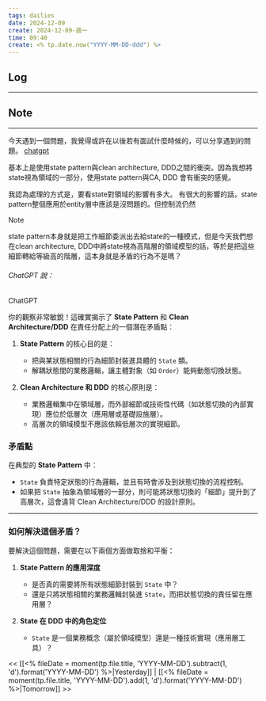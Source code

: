 ```yaml
---
tags: dailies  
date: 2024-12-09
create: 2024-12-09-週一
time: 09:40
create: <% tp.date.now("YYYY-MM-DD-ddd") %>
---
```

## Log
---


## Note
---
今天遇到一個問題，我覺得或許在以後若有面試什麼時候的，可以分享遇到的問題。
[chatgpt](https://chatgpt.com/share/6756ab92-6d1c-8008-a85b-322b2acd9fa4)

基本上是使用state pattern與clean architecture, DDD之間的衝突。因為我想將state視為領域的一部分，使用state pattern與CA, DDD 會有衝突的感覺。

我認為處理的方式是，要看state對領域的影響有多大。
有很大的影響的話，state pattern整個應用於entity層中應該是沒問題的。但控制流仍然


> [!NOTE]
> state pattern本身就是把工作細節委派出去給state的一種模式，但是今天我們想在clean architecture, DDD中將state視為高階層的領域模型的話，等於是把這些細節轉給等級高的階層，這本身就是矛盾的行為不是嗎？
> 
> ###### ChatGPT 說：
> 
> ChatGPT
> 
> 你的觀察非常敏銳！這確實揭示了 **State Pattern** 和 **Clean Architecture/DDD** 在責任分配上的一個潛在矛盾點：
> 
> 1. **State Pattern** 的核心目的是：
>     
>     - 把與某狀態相關的行為細節封裝進具體的 `State` 類。
>     - 解耦狀態間的業務邏輯，讓主體對象（如 `Order`）能夠動態切換狀態。
> 2. **Clean Architecture 和 DDD** 的核心原則是：
>     
>     - 業務邏輯集中在領域層，而外部細節或技術性代碼（如狀態切換的內部實現）應位於低層次（應用層或基礎設施層）。
>     - 高層次的領域模型不應該依賴低層次的實現細節。
> 
> ### **矛盾點**
> 
> 在典型的 **State Pattern** 中：
> 
> - `State` 負責特定狀態的行為邏輯，並且有時會涉及到狀態切換的流程控制。
> - 如果把 `State` 抽象為領域層的一部分，則可能將狀態切換的「細節」提升到了高層次，這會違背 Clean Architecture/DDD 的設計原則。
> 
> ---
> 
> ### **如何解決這個矛盾？**
> 
> 要解決這個問題，需要在以下兩個方面做取捨和平衡：
> 
> 1. **State Pattern 的應用深度**
>     
>     - 是否真的需要將所有狀態細節封裝到 `State` 中？
>     - 還是只將狀態相關的業務邏輯封裝進 `State`，而把狀態切換的責任留在應用層？
> 2. **State 在 DDD 中的角色定位**
>     
>     - `State` 是一個業務概念（屬於領域模型）還是一種技術實現（應用層工具）？

<< [[<% fileDate = moment(tp.file.title, 'YYYY-MM-DD').subtract(1, 'd').format('YYYY-MM-DD') %>|Yesterday]] | [[<% fileDate = moment(tp.file.title, 'YYYY-MM-DD').add(1, 'd').format('YYYY-MM-DD') %>|Tomorrow]] >>